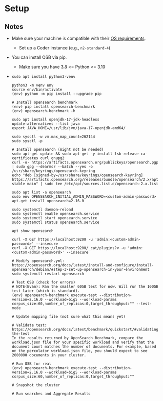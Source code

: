 # Setup

## Notes

* Make sure your machine is compatible with their [OS requirements](https://opensearch.org/docs/latest/install-and-configure/os-comp/).
  * Set up a Coder instance (e.g., `n2-standard-4`)
* You can install OSB via pip.
  * Make sure you have 3.8 <= Python <= 3.10

* ```shell
  sudo apt install python3-venv

  python3 -m venv env
  source env/bin/activate
  (env) python -m pip install --upgrade pip

  # Install opensearch benchmark
  (env) pip install opensearch-benchmark
  (env) opensearch-benchmark -h

  sudo apt install openjdk-17-jdk-headless
  update-alternatives --list java
  export JAVA_HOME=/usr/lib/jvm/java-17-openjdk-amd64/

  sudo sysctl -w vm.max_map_count=262144
  sudo sysctl -p

  # Install opensearch (might not be needed)
  sudo apt-get update && sudo apt-get -y install lsb-release ca-certificates curl gnupg2
  curl -o- https://artifacts.opensearch.org/publickeys/opensearch.pgp | sudo gpg --dearmor --batch --yes -o /usr/share/keyrings/opensearch-keyring
  echo "deb [signed-by=/usr/share/keyrings/opensearch-keyring] https://artifacts.opensearch.org/releases/bundle/opensearch/2.x/apt stable main" | sudo tee /etc/apt/sources.list.d/opensearch-2.x.list

  sudo apt list -a opensearch
  sudo env OPENSEARCH_INITIAL_ADMIN_PASSWORD=<custom-admin-password> apt-get install opensearch=2.16.0

  sudo systemctl daemon-reload
  sudo systemctl enable opensearch.service
  sudo systemctl start opensearch.service
  sudo systemctl status opensearch.service

  apt show opensearch

  curl -X GET https://localhost:9200 -u 'admin:<custom-admin-password>' --insecure
  curl -X GET https://localhost:9200/_cat/plugins?v -u 'admin:<custom-admin-password>' --insecure

  # Modify opensearch.yml: https://opensearch.org/docs/latest/install-and-configure/install-opensearch/debian/#step-3-set-up-opensearch-in-your-environment
  sudo systemctl restart opensearch

  # Test OSB (check for errors)
  # NOTE(Evan): Ran the smaller 60GB test for now. Will run the 100GB test later (which is standard).
  (env) opensearch-benchmark execute-test --distribution-version=2.16.0 --workload=big5 --workload-params corpus_size:60,number_of_replicas:0,target_throughput:"" --test-mode

  # Update mapping file (not sure what this means yet)

  # Validate test: https://opensearch.org/docs/latest/benchmark/quickstart/#validating-the-test
  In the results returned by OpenSearch Benchmark, compare the workload.json file for your specific workload and verify that the document count matches the number of documents. For example, based on the percolator workload.json file, you should expect to see 2000000 documents in your cluster.

  # Run OSB for real
  (env) opensearch-benchmark execute-test --distribution-version=2.16.0 --workload=big5 --workload-params corpus_size:60,number_of_replicas:0,target_throughput:""

  # Snapshot the cluster

  # Run searches and Aggregate Results

  ```
